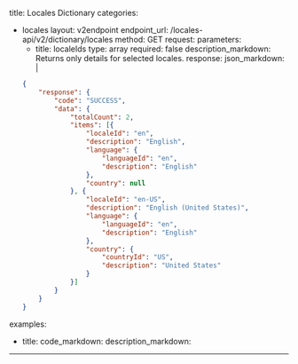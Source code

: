 title: Locales Dictionary
categories:
  - locales
layout: v2endpoint
endpoint_url: /locales-api/v2/dictionary/locales
method: GET
request:
  parameters:
    - title: localeIds
      type: array
      required: false
      description_markdown: Returns only details for selected locales.
response:
  json_markdown: |
    ~~~json
    {
        "response": {
            "code": "SUCCESS",
            "data": {
                "totalCount": 2,
                "items": [{
                    "localeId": "en",
                    "description": "English",
                    "language": {
                        "languageId": "en",
                        "description": "English"
                    },
                    "country": null
                }, {
                    "localeId": "en-US",
                    "description": "English (United States)",
                    "language": {
                        "languageId": "en",
                        "description": "English"
                    },
                    "country": {
                        "countryId": "US",
                        "description": "United States"
                    }
                }]
            }
        }
    }
    ~~~
examples:
  - title:
    code_markdown:
    description_markdown:
---
